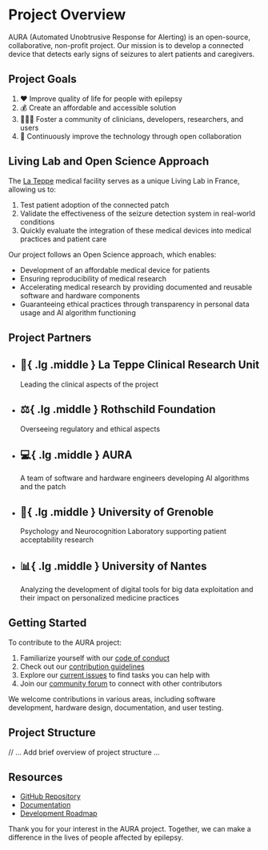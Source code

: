 # Project Overview

AURA (Automated Unobtrusive Response for Alerting) is an open-source, collaborative, non-profit project. Our mission is to develop a connected device that detects early signs of seizures to alert patients and caregivers.

## Project Goals

1. :heart: Improve quality of life for people with epilepsy
2. :moneybag: Create an affordable and accessible solution
3. :people_holding_hands: Foster a community of clinicians, developers, researchers, and users
4. :rocket: Continuously improve the technology through open collaboration

## Living Lab and Open Science Approach

The [La Teppe](https://www.teppe.org/Presentation) medical facility serves as a unique Living Lab in France, allowing us to:

1. Test patient adoption of the connected patch
2. Validate the effectiveness of the seizure detection system in real-world conditions
3. Quickly evaluate the integration of these medical devices into medical practices and patient care

Our project follows an Open Science approach, which enables:

- Development of an affordable medical device for patients
- Ensuring reproducibility of medical research
- Accelerating medical research by providing documented and reusable software and hardware components
- Guaranteeing ethical practices through transparency in personal data usage and AI algorithm functioning

## Project Partners

<div class="grid cards" markdown>

-   :hospital:{ .lg .middle } __La Teppe Clinical Research Unit__
    ---
    Leading the clinical aspects of the project
-   :balance_scale:{ .lg .middle } __Rothschild Foundation__
    ---
    Overseeing regulatory and ethical aspects
-   :computer:{ .lg .middle } __AURA__
    ---
    A team of software and hardware engineers developing AI algorithms and the patch
-   :brain:{ .lg .middle } __University of Grenoble__
    ---
    Psychology and Neurocognition Laboratory supporting patient acceptability research
-   :bar_chart:{ .lg .middle } __University of Nantes__
    ---
    Analyzing the development of digital tools for big data exploitation and their impact on personalized medicine practices
</div>

## Getting Started

To contribute to the AURA project:

1. Familiarize yourself with our [code of conduct](link-to-code-of-conduct)
2. Check out our [contribution guidelines](link-to-contribution-guidelines)
3. Explore our [current issues](link-to-issues) to find tasks you can help with
4. Join our [community forum](link-to-forum) to connect with other contributors

We welcome contributions in various areas, including software development, hardware design, documentation, and user testing.

## Project Structure

// ... Add brief overview of project structure ...

## Resources

- [GitHub Repository](link-to-repo)
- [Documentation](link-to-docs)
- [Development Roadmap](link-to-roadmap)

Thank you for your interest in the AURA project. Together, we can make a difference in the lives of people affected by epilepsy.

